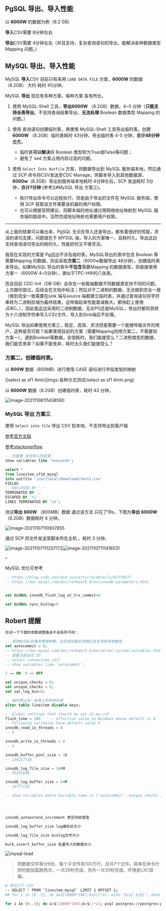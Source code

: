 

## PgSQL **导出、导入**性能

以 **6000W** 的数据为例（8.2 GB）

**导入**CSV需要  8分钟左右

**导出**CSV需要 4分钟左右（并且支持，复杂查询语句的导出，能解决各种数据类型Mapping 问题。）



## MySQL **导出、导入**性能

MySQL **导入**CSV 目前只有采用 `LOAD DATA FILE` 方案，**6000W** 的数据（8.2GB） 大约 耗时 45分钟。

MySQL **导出** 现在有多种方案，每种方案 各有所长。

1.  使用 MySQL-Shell 工具，**导出6000W** （8.2GB）数据，4~5 分钟（**只能支持全表导出**，不支持查询结果导出，**无法处理** Boolean 数据类型 Mapping 的问题。）
2.  使用 查询语句创建临时表，再使用 MySQL-Shell 工具导出临时表，创建**6000W**  （8.2GB）临时表耗时 43分钟，导出临时表 4-5 分钟，**合计48分钟** [参考](#方案二，创建临时表。)。

    -   临时表**可以解决**将 Boolean 类型转为True或False等问题；
    -   避免了 sed 方案占用内存过高的问题。
3.  使用 `Select Into Outfile` 方案，将数据导出到 MySQL 服务端本地，然后通过 SCP 命令将CSV发送至CDC Manage，供脚本导入到其他数据源，**6000w**（8.2GB）导出到服务端本地耗时 4分钟左右，SCP 发送耗时 3分钟，**合计7分钟** [参考](#MySQL 导出 方案三)。
    -   执行导出命令可以远程执行，但是由于导出的文件在 MySQL 服务端，使用 SCP 获取该文件需要该机器的用户权限。
    -   也可以根据官网建议，将脚本端的地址通过用网络地址映射到 MySQL 服务端的路径中，当然完成地址映射也需要用户权限。



---

从上面的结果可以看出来，PgSQL 无论在导入还是导出，都有着很好的性能，灵活的语句支撑，问题就在于 MYSQL 端，导入的方案唯一，且耗时久。导出这边支持查询语句导出的耗时久，性能好的又不够灵活。

我现在实现的方案是 Pg这边不涉及临时表，MySQL导出的表中包含 Boolean 等需要Mapping 的数据，则会采取**方案二**（6000w数据导出 48分钟），创建临时表来导出。如果MySQL 导出的表中**不包含**需要Mapping 的数据类型，则直接使用方案一（6000W 4~5分钟），类似于TPC-H中的八张表。

而且目前 CDC-Init（DB-DB）会存在一些极端数据不同数据源支持不同的问题，上次跟你提过，后续会在文档中标注；然后对于二进制的数据，无法做到完全一致（做到完全一致需要在sink 端与source 端都建立临时表，并通过查询语句将字符串转为二进制存储为最终结果，这样做起来性能衰减极大，都快赶上使用JDBC。），因此我这边采用的二进制数据，无论PG还是MySQL，导出时都将其转为十六进制字符串写入CSV文件，导入到Sink端后不处理。

MySQL 导出如果使用方案三，稳定、高效、灵活但是需要一个能够传输文件的用户，这种是否可取？如果使用目前的方案（需要Mapping则用方案二，不需要则方案一），遇到Boolean等数据，会很耗时，我们能接受么？二进制类型的数据，我们能否舍弃？如果不能舍弃，耗时太久我们能接受么？







### 方案二，创建临时表。

以 **600W** 数据（800MB）进行使用 CASE 语句进行字段类型的映射

![select as sf1 4min](Imgs-各种方式测试/select as sf1 4min.png)

以 **6000W** 数据（8.2GB）创建临时表，耗时 43 分钟。

![image-20211108111438590](Imgs-各种方式测试/image-20211108111438590.png)



### MySQL 导出 方案三

使用 `Select into file` 导出 CSV 到本地，不支持导出到客户端 

[参考官方文档](https://dev.mysql.com/doc/refman/8.0/en/select-into.html)

[参考stackoverflow](https://stackoverflow.com/questions/2804332/mysql-select-into-outfile-to-a-different-server)

```sql
-- 先查看 支持导入的目录
show variables like '%secure%';

select *
from lineitem_sf10_mysql
into outfile '/usr/local/download/test1.csv'
FIELDS
-- ENCLOSED BY '-'
TERMINATED BY ','
ESCAPED BY '\\'
LINES TERMINATED BY '\n';
```

测试**导出** **600W**  （800MB）数据 通过该方法 只花了19s，下图为**导出** **6000W**（8.2GB）数据耗时 4 分钟。

![image-20211107110937855](Imgs-各种方式测试/image-20211107110937855.png)



通过 SCP 将文件发送至脚本所在主机 ，耗时 3 分钟。

![image-20211107111207172](Imgs-各种方式测试/image-20211107111207172.png)![image-20211107111416531](Imgs-各种方式测试/image-20211107111416531.png)





–

MySQL 优化可参考

```sql
-- https://blog.csdn.net/dvd_sun/article/details/87778577
-- https://dev.mysql.com/doc/refman/8.0/en/innodb-parameters.html


set GLOBAL innodb_flush_log_at_trx_commit=0

set GLOBAL sync_binlog=0
```





## Robert 提醒

```sql
你试一下下面的参数调整看会不会有所不同：

-- 修改MySQL的事务管理参数，在完成加载后参数应该复原原来参数值
set autocommit = 0;
-- https://dev.mysql.com/doc/refman/5.6/en/server-system-variables.html#sysvar_autocommit
-- 查看当前会话 ID
-- select connection_id() 
-- show variables like 'autocommit';

1 == ON  0 == OFF

set unique_checks = 0;
set unique_checks = 0;
set sql_log_bin=0;

-- 临时禁止在一张表上的所有约束
alter table lineitem disable keys;

-- global settings that should be set in my.cnf
flush_time = 300    -- effective value to Windows whose default is 0
-- following variables have default value 4
innodb_read_io_threads = 8
-- 4

innodb_write_io_threads = 8
-- 4

innodb_buffer_pool_size = 1G
-- 134217728

innodb_log_file_size = 100M
-- 50331648

innodb_log_buffer_size = 64M
-- 16777216

-- show variables where Variable_name in ('autocommit','unique_checks','foreign_key_checks','sql_log_bin','innodb_read_io_threads','innodb_write_io_threads','innodb_buffer_pool_size','innodb_log_file_size','innodb_log_buffer_size');




innodb_autoextend_increment 表空间自增值

innodb_log_buffer_size log缓存区大小

innodb_log_file_size binlog文件大小

bulk_insert_buffer_size 批量写入的数据大小


```



![mysql-load](Imgs-各种方式测试/mysql-load.png)




>   把数据文件等分6份，每个子文件有100万行，总共7个文件。简单在命令行同时跑加载跑两次，一次26秒完成，另外一次30秒完成。环境是LXC容器。




```sh
# 导出六个 CSV
-- SELECT * FROM `lineitem_mysql` LIMIT 1 OFFSET 1;
## for i in {0..5}; do a=$[10000*100];b=$[i*a]; echo "${a} ${b}"; done

for i in {0..5}; do a=$[10000*100];b=$[i*a]; psql postgres://postgres:postgres@192.168.30.155/test_db -c "\copy (select * from lineitem_sf1_pgsql limit $a offset $b) to '/usr/local/lineitem_600w_$i.csv' with DELIMITER ',';"; done
```

 
